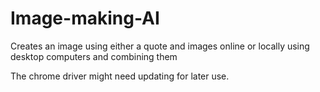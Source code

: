 # Image-making-AI
Creates an image using either a quote and images online or locally using desktop computers and combining them 

The chrome driver might need updating for later use.
